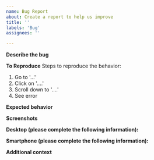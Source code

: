 ```yaml
---
name: Bug Report
about: Create a report to help us improve
title: ''
labels: 'Bug'
assignees: ''

---
```


**Describe the bug**

**To Reproduce**
Steps to reproduce the behavior:
1. Go to '...'
2. Click on '....'
3. Scroll down to '....'
4. See error

**Expected behavior**

**Screenshots**

**Desktop (please complete the following information):**

**Smartphone (please complete the following information):**

**Additional context**
